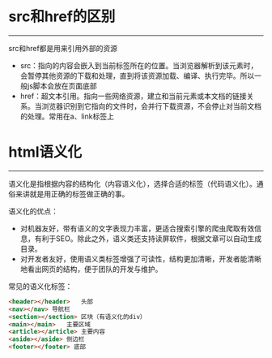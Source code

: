 # src和href的区别

---

src和href都是用来引用外部的资源

+ src：指向的内容会嵌入到当前标签所在的位置。当浏览器解析到该元素时，会暂停其他资源的下载和处理，直到将该资源加载、编译、执行完毕。所以一般js脚本会放在页面底部
+ href：超文本引用。指向一些网络资源，建立和当前元素或本文档的链接关系。当浏览器识别到它指向的文件时，会并行下载资源，不会停止对当前文档的处理。常用在a、link标签上

# html语义化

---

语义化是指根据内容的结构化（内容语义化），选择合适的标签（代码语义化）。通俗来讲就是用正确的标签做正确的事。

语义化的优点：

+ 对机器友好，带有语义的文字表现力丰富，更适合搜索引擎的爬虫爬取有效信息，有利于SEO。除此之外，语义类还支持读屏软件，根据文章可以自动生成目录。
+ 对开发者友好，使用语义类标签增强了可读性，结构更加清晰，开发者能清晰地看出网页的结构，便于团队的开发与维护。

常见的语义化标签：

```html
<header></header>	头部
<nav></nav>	导航栏
<section></section>	区块（有语义化的div）
<main></main>	主要区域
<article></article>	主要内容
<aside></aside>	侧边栏
<footer></footer> 底部
```

